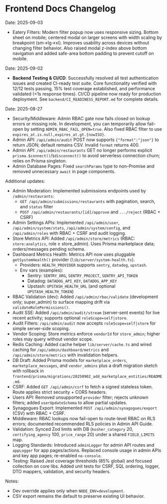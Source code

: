 # Frontend Docs Changelog

Date: 2025-09-03

- Eatery Filters: Modern filter popup now uses responsive sizing. Bottom sheet on mobile; centered modal on larger screens with width scaling by breakpoint (sm→lg→xl). Improves usability across devices without changing filter behavior. Also raised modal z-index above bottom navigation and added safe-area bottom padding to prevent cutoff on mobile.

Date: 2025-09-02

- **Backend Testing & CI/CD**: Successfully resolved all test authentication issues and created CI-ready test suite. Core functionality verified with 12/12 tests passing, 15% test coverage established, and performance validated (<1s response times). CI/CD pipeline now ready for production deployment. See `backend/CI_READINESS_REPORT.md` for complete details.

Date: 2025-08-27

- Security/Middleware: Admin RBAC gate now fails closed on lookup errors or missing role. In development, you can temporarily allow fail-open by setting `ADMIN_RBAC_FAIL_OPEN=true`. Also fixed RBAC filter to use `expires_at.is.null,expires_at.gt.{nowISO}`.
- Admin API: `/api/admin/audit` POST now supports `{"format":"json"}` to return JSON; default remains CSV. Invalid `format` returns 400.
- Admin API: `/api/admin/restaurants` GET no longer performs explicit `prisma.$connect()`/`$disconnect()` to avoid serverless connection churn; relies on Prisma singleton.
- Admin Database Pages: Fixed `searchParams` type to non-Promise and removed unnecessary `await` in page components.

Additional updates:
- Admin Moderation: Implemented submissions endpoints used by `/admin/restaurants`:
  - `GET /api/admin/submissions/restaurants` with pagination, search, and `status` filter
  - `POST /api/admin/restaurants/[id]/approve` and `.../reject` (RBAC + CSRF)
- Admin Settings APIs: Implemented `/api/admin/user`, `/api/admin/system/stats`, `/api/admin/system/config`, and `/api/admin/roles` with RBAC + CSRF and audit logging.
 - Store Metrics API: Added `/api/admin/store/metrics` (RBAC: `store:analytics`, role ≥ store_admin). Uses Prisma marketplace data; orders/messages pending schema.
 - Dashboard Metrics Health: Metrics API now uses pluggable `getSystemHealth()` provider (`lib/server/system-health.ts`).
    - Providers: `HEALTH_PROVIDER` supports `sentry`, `datadog`, `upstash`.
    - Env vars (examples):
      - Sentry: `SENTRY_ORG`, `SENTRY_PROJECT`, `SENTRY_API_TOKEN`
      - Datadog: `DATADOG_API_KEY`, `DATADOG_APP_KEY`
      - Upstash: `UPSTASH_HEALTH_URL` (and optional `UPSTASH_HEALTH_TOKEN`)
 - RBAC Validation (dev): Added `/api/admin/rbac/validate` (development only; super_admin) to surface mapping drift via `validateRolePermissions()`.
 - Audit SSE: Added `/api/admin/audit/stream` (server-sent events) for live recent activity; supports optional `roleScope=self|store`.
 - Audit Filters: `/api/admin/audit` now accepts `roleScope=self|store` for simple server-side scoping.
 - Vendor Scoping: Store metrics enforce `vendorId` for `store_admin`; higher roles may query without vendor scope.
 - Redis Caching: Added cache helper `lib/server/cache.ts` and wired caching for `/api/admin/dashboard/metrics` and `/api/admin/store/metrics` with invalidation helpers.
 - DB Draft: Added Prisma models for `marketplace_orders`, `marketplace_messages`, and `vendor_admins` plus a draft migration sketch with rollback in `frontend/prisma/migrations/20250902_add_marketplace_entities/README.md`.
- CSRF: Added `GET /api/admin/csrf` to fetch a signed stateless token. Route applies strict security + CORS headers.
- Users API: Removed unsupported `provider` filter; rejects unknown filters; added `userUpdateSchema` to allow partial updates.
- Synagogues Export: Implemented `POST /api/admin/synagogues/export` (CSV) with RBAC + CSRF.
- Middleware: RBAC lookups now fail-open to route-level RBAC on RLS errors; documented recommended RLS policies in Admin API Guide.
- Validation: Synced Zod limits with DB (`kosher_category` 20, `certifying_agency` 100, `price_range` 20) under a shared `FIELD_LIMITS` map.
- Logging Standards: Introduced `adminLogger` for admin API routes and `appLogger` for app pages/actions. Replaced console usage in admin APIs and key app pages; re-enabled `no-console`.
- Testing: Raised Jest coverage thresholds (85% global) and focused collection on core libs. Added unit tests for CSRF, SQL ordering, logger, DTO mappers, validation, and security headers.

Notes:
- Dev override applies only when `NODE_ENV=development`.
- CSV export remains the default to preserve existing UI behavior.
